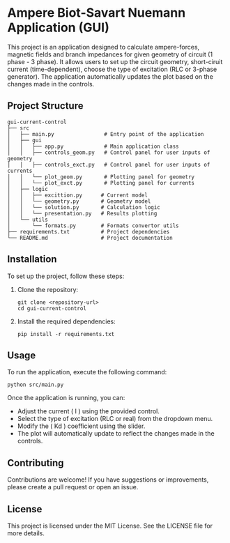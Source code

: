 # Ampere Biot-Savart Nuemann Application (GUI)

This project is an application designed to calculate ampere-forces, magnetic fields and branch impedances for given geometry of circuit (1 phase - 3 phase). It allows users to set up the circuit geometry, short-ciruit current (time-dependent), choose the type of excitation (RLC or 3-phase generator). The application automatically updates the plot based on the changes made in the controls.

## Project Structure

```
gui-current-control
├── src
│   ├── main.py                # Entry point of the application
│   ├── gui
│   │   ├── app.py             # Main application class
│   │   ├── controls_geom.py   # Control panel for user inputs of geometry
│   │   ├── controls_exct.py   # Control panel for user inputs of currents
│   │   └── plot_geom.py       # Plotting panel for geometry
│   │   └── plot_exct.py       # Plotting panel for currents
│   ├── logic
│   │   ├── excittion.py      # Current model
│   │   └── geometry.py       # Geometry model
│   │   └── solution.py       # Calculation logic
│   │   └── presentation.py   # Results plotting
│   └── utils
│       └── formats.py        # Formats convertor utils
├── requirements.txt          # Project dependencies
└── README.md                 # Project documentation
```

## Installation

To set up the project, follow these steps:

1. Clone the repository:
   ```
   git clone <repository-url>
   cd gui-current-control
   ```

2. Install the required dependencies:
   ```
   pip install -r requirements.txt
   ```

## Usage

To run the application, execute the following command:
```
python src/main.py
```

Once the application is running, you can:

- Adjust the current \( I \) using the provided control.
- Select the type of excitation (RLC or real) from the dropdown menu.
- Modify the \( Kd \) coefficient using the slider.
- The plot will automatically update to reflect the changes made in the controls.

## Contributing

Contributions are welcome! If you have suggestions or improvements, please create a pull request or open an issue.

## License

This project is licensed under the MIT License. See the LICENSE file for more details.